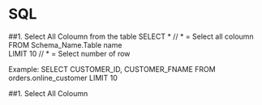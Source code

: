 # SQL
##1. Select All Coloumn from the table 
SELECT *  // * = Select all coloumn
FROM Schema_Name.Table name  
LIMIT 10 // * = Select number of row

Example: 
SELECT CUSTOMER_ID, CUSTOMER_FNAME
FROM orders.online_customer
LIMIT 10 

##1. Select All Coloumn 